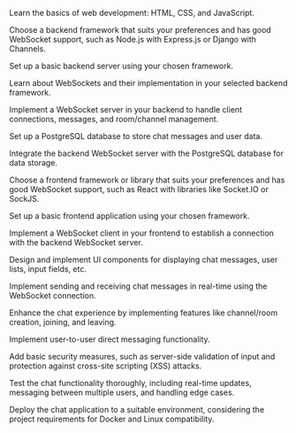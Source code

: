 Learn the basics of web development: HTML, CSS, and JavaScript.

Choose a backend framework that suits your preferences and has good WebSocket support, such as Node.js with Express.js or Django with Channels.

Set up a basic backend server using your chosen framework.

Learn about WebSockets and their implementation in your selected backend framework.

Implement a WebSocket server in your backend to handle client connections, messages, and room/channel management.

Set up a PostgreSQL database to store chat messages and user data.

Integrate the backend WebSocket server with the PostgreSQL database for data storage.

Choose a frontend framework or library that suits your preferences and has good WebSocket support, such as React with libraries like Socket.IO or SockJS.

Set up a basic frontend application using your chosen framework.

Implement a WebSocket client in your frontend to establish a connection with the backend WebSocket server.

Design and implement UI components for displaying chat messages, user lists, input fields, etc.

Implement sending and receiving chat messages in real-time using the WebSocket connection.

Enhance the chat experience by implementing features like channel/room creation, joining, and leaving.

Implement user-to-user direct messaging functionality.

Add basic security measures, such as server-side validation of input and protection against cross-site scripting (XSS) attacks.

Test the chat functionality thoroughly, including real-time updates, messaging between multiple users, and handling edge cases.

Deploy the chat application to a suitable environment, considering the project requirements for Docker and Linux compatibility.
